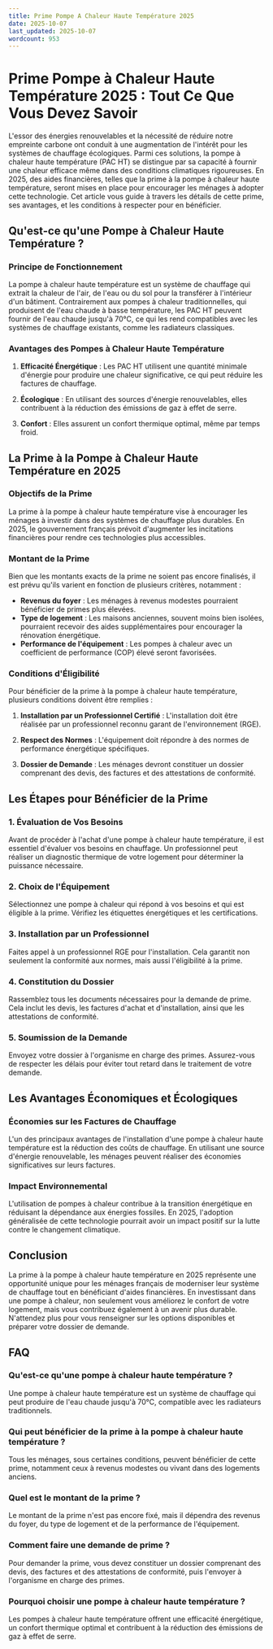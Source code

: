 ```yaml
---
title: Prime Pompe A Chaleur Haute Température 2025
date: 2025-10-07
last_updated: 2025-10-07
wordcount: 953
---
```


# Prime Pompe à Chaleur Haute Température 2025 : Tout Ce Que Vous Devez Savoir

L'essor des énergies renouvelables et la nécessité de réduire notre empreinte carbone ont conduit à une augmentation de l'intérêt pour les systèmes de chauffage écologiques. Parmi ces solutions, la pompe à chaleur haute température (PAC HT) se distingue par sa capacité à fournir une chaleur efficace même dans des conditions climatiques rigoureuses. En 2025, des aides financières, telles que la prime à la pompe à chaleur haute température, seront mises en place pour encourager les ménages à adopter cette technologie. Cet article vous guide à travers les détails de cette prime, ses avantages, et les conditions à respecter pour en bénéficier.

## Qu'est-ce qu'une Pompe à Chaleur Haute Température ?

### Principe de Fonctionnement

La pompe à chaleur haute température est un système de chauffage qui extrait la chaleur de l'air, de l'eau ou du sol pour la transférer à l'intérieur d'un bâtiment. Contrairement aux pompes à chaleur traditionnelles, qui produisent de l'eau chaude à basse température, les PAC HT peuvent fournir de l'eau chaude jusqu'à 70°C, ce qui les rend compatibles avec les systèmes de chauffage existants, comme les radiateurs classiques.

### Avantages des Pompes à Chaleur Haute Température

1. **Efficacité Énergétique** : Les PAC HT utilisent une quantité minimale d'énergie pour produire une chaleur significative, ce qui peut réduire les factures de chauffage.
   
2. **Écologique** : En utilisant des sources d'énergie renouvelables, elles contribuent à la réduction des émissions de gaz à effet de serre.

3. **Confort** : Elles assurent un confort thermique optimal, même par temps froid.

## La Prime à la Pompe à Chaleur Haute Température en 2025

### Objectifs de la Prime

La prime à la pompe à chaleur haute température vise à encourager les ménages à investir dans des systèmes de chauffage plus durables. En 2025, le gouvernement français prévoit d'augmenter les incitations financières pour rendre ces technologies plus accessibles.

### Montant de la Prime

Bien que les montants exacts de la prime ne soient pas encore finalisés, il est prévu qu'ils varient en fonction de plusieurs critères, notamment :

- **Revenus du foyer** : Les ménages à revenus modestes pourraient bénéficier de primes plus élevées.
- **Type de logement** : Les maisons anciennes, souvent moins bien isolées, pourraient recevoir des aides supplémentaires pour encourager la rénovation énergétique.
- **Performance de l'équipement** : Les pompes à chaleur avec un coefficient de performance (COP) élevé seront favorisées.

### Conditions d'Éligibilité

Pour bénéficier de la prime à la pompe à chaleur haute température, plusieurs conditions doivent être remplies :

1. **Installation par un Professionnel Certifié** : L'installation doit être réalisée par un professionnel reconnu garant de l'environnement (RGE).
   
2. **Respect des Normes** : L'équipement doit répondre à des normes de performance énergétique spécifiques.

3. **Dossier de Demande** : Les ménages devront constituer un dossier comprenant des devis, des factures et des attestations de conformité.

## Les Étapes pour Bénéficier de la Prime

### 1. Évaluation de Vos Besoins

Avant de procéder à l'achat d'une pompe à chaleur haute température, il est essentiel d'évaluer vos besoins en chauffage. Un professionnel peut réaliser un diagnostic thermique de votre logement pour déterminer la puissance nécessaire.

### 2. Choix de l'Équipement

Sélectionnez une pompe à chaleur qui répond à vos besoins et qui est éligible à la prime. Vérifiez les étiquettes énergétiques et les certifications.

### 3. Installation par un Professionnel

Faites appel à un professionnel RGE pour l'installation. Cela garantit non seulement la conformité aux normes, mais aussi l'éligibilité à la prime.

### 4. Constitution du Dossier

Rassemblez tous les documents nécessaires pour la demande de prime. Cela inclut les devis, les factures d'achat et d'installation, ainsi que les attestations de conformité.

### 5. Soumission de la Demande

Envoyez votre dossier à l'organisme en charge des primes. Assurez-vous de respecter les délais pour éviter tout retard dans le traitement de votre demande.

## Les Avantages Économiques et Écologiques

### Économies sur les Factures de Chauffage

L'un des principaux avantages de l'installation d'une pompe à chaleur haute température est la réduction des coûts de chauffage. En utilisant une source d'énergie renouvelable, les ménages peuvent réaliser des économies significatives sur leurs factures.

### Impact Environnemental

L'utilisation de pompes à chaleur contribue à la transition énergétique en réduisant la dépendance aux énergies fossiles. En 2025, l'adoption généralisée de cette technologie pourrait avoir un impact positif sur la lutte contre le changement climatique.

## Conclusion

La prime à la pompe à chaleur haute température en 2025 représente une opportunité unique pour les ménages français de moderniser leur système de chauffage tout en bénéficiant d'aides financières. En investissant dans une pompe à chaleur, non seulement vous améliorez le confort de votre logement, mais vous contribuez également à un avenir plus durable. N'attendez plus pour vous renseigner sur les options disponibles et préparer votre dossier de demande.

## FAQ

### Qu'est-ce qu'une pompe à chaleur haute température ?

Une pompe à chaleur haute température est un système de chauffage qui peut produire de l'eau chaude jusqu'à 70°C, compatible avec les radiateurs traditionnels.

### Qui peut bénéficier de la prime à la pompe à chaleur haute température ?

Tous les ménages, sous certaines conditions, peuvent bénéficier de cette prime, notamment ceux à revenus modestes ou vivant dans des logements anciens.

### Quel est le montant de la prime ?

Le montant de la prime n'est pas encore fixé, mais il dépendra des revenus du foyer, du type de logement et de la performance de l'équipement.

### Comment faire une demande de prime ?

Pour demander la prime, vous devez constituer un dossier comprenant des devis, des factures et des attestations de conformité, puis l'envoyer à l'organisme en charge des primes.

### Pourquoi choisir une pompe à chaleur haute température ?

Les pompes à chaleur haute température offrent une efficacité énergétique, un confort thermique optimal et contribuent à la réduction des émissions de gaz à effet de serre.